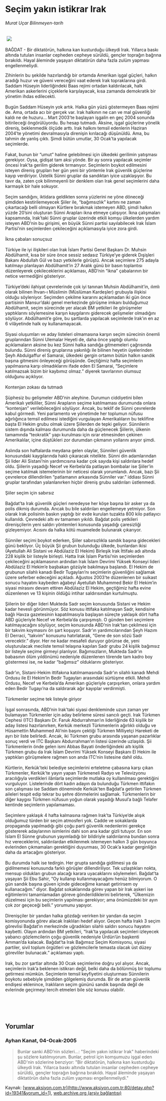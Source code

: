 # Seçim yakın istikrar Irak

*Murat Uçar Bilinmeyen-tarih*

<div>
 <font>
  <img border="0" height="1" src="/web/20050129205131im_/http://www.aksiyon.com.tr/images/blank.gif"/>
 </font>
 <font class="content">
  <p>
   <img border="0" hspace="5" src="http://web.archive.org/web/20050129205131im_/http://www.aksiyon.com.tr/resim/526/26.jpg" vspace="5"/>
  </p>
 </font>
 <font class="content">
  BAĞDAT - Bir diktatörün, halkına kan kusturduğu ülkeydi Irak. Yıllarca baskı altında tutulan insanlar cepheden cepheye sürüldü, gençler toprağın bağrına bırakıldı. Hayal âleminde yaşayan diktatörün daha fazla zulüm yapması engellenmeliydi.
 </font>
 <br/>
 <p>
  <font class="content">
   Zihinlerin bu şekilde hazırlandığı bir ortamda Amerikan işgal güçleri, halkın aradığı huzur ve güveni vereceğini vaat ederek Irak topraklarına girdi. Saddam Hüseyin liderliğindeki Baas rejimi ortadan kaldırılacak, halk Amerikan askerlerini çiçeklerle karşılayacak, kısa zamanda demokratik bir yönetim ihdas edilecekti.
   <br>
    <br>
     Bugün Saddam Hüseyin yok artık. Halka gün yüzü göstermeyen Baas rejimi de. Ama, ortada acı bir gerçek var. Irak halkının ne can ve mal güvenliği kaldı ne de huzuru... Mart 2003’te başlayan işgalin en geç 2004 sonunda bitirileceği öngörülüyordu. Bu hesap tutmadı. Aksine, işgal güçlerine yönelik direniş, beklenmedik ölçüde arttı. Irak halkını temsil edenlerin Haziran 2004’te yönetimi devralmasıyla direnişin kırılacağı düşünüldü. Ama, bu tahmin de yanlış çıktı. Şimdi bütün umutlar, 30 Ocak’ta yapılacak seçimlerde.
     <br>
      <br>
       Fakat, bunun bir “umut” haline gelebilmesi için ülkedeki gerilimin yatışması gerekiyor. Oysa, gidişat tam aksi yönde. Bir ay sonra yapılacak seçimler öncesi Irak’ta gerilim giderek tırmanıyor. Seçimlerin boykot edilmesini isteyen direniş grupları her gün yeni bir yöntemle Irak güvenlik güçlerine kayıp verdiriyor. Üstelik Sünni gruplar da sandıktan iyice uzaklaşıyor. Bu tavır da, zaten çok bilinmeyenli bir denklem olan Irak genel seçimlerini daha karmaşık bir hale sokuyor.
       <br/>
       <br/>
       Seçim sandığını, iktidara geldikten sonra yüzlerini ne yöne döneceği şimdiden kestirilemeyecek Şiiler ile, “bağımsızlık” kartını ne zaman çıkartacağı belli olmayan Kürtlere bırakmak istemeyen ABD, şimdi halkın yüzde 20’sini oluşturan Sünni Arapları ikna etmeye çalışıyor. İkna çalışmaları kapsamında, Irak’taki Sünni gruplar üzerinde etkili komşu ülkelerden yardım isteyen ABD’nin bu girişimi, en büyük Sünni partisi sayılabilecek Irak İslam Partisi’nin seçimlerden çekileceğini açıklamasıyla iyice zora girdi.
       <br/>
       <br/>
       İkna çabaları sonuçsuz
       <br/>
       <br/>
       Türkiye ile iyi ilişkileri olan Irak İslam Partisi Genel Başkanı Dr. Muhsin Abdülhamit, kısa bir süre önce sessiz sedasız Türkiye’ye giderek Dışişleri Bakanı Abdullah Gül ve bazı yetkilerle görüştü. Ancak seçimlere 275 adayla katılmayı planlayan Abdülhamit’in 27 Aralık günü bir basın toplantısı düzenleyerek çekileceklerini açıklaması, ABD’nin “ikna” çabalarının bir netice vermediğini gösteriyor.
       <br/>
       <br/>
       Türkiye’deki ilahiyat çevrelerinde çok iyi tanınan Muhsin Abdülhamit’in, ılımlı olarak bilinen İhvan-ı Müslimin (Müslüman Kardeşler) grubuyla ilişkisi olduğu söyleniyor. Seçimden çekilme kararını açıklamadan iki gün önce partisinin Mansur’daki genel merkezinde görüşme imkanı bulduğumuz Abdülhamit, seçim sürecinde yer alacak BM yetkileri ile görüşmeler yaptıklarını söylemesine karşın kaygılarını giderecek gelişmeler olmadığını söylüyor. Abdülhamit’e göre, bu şartlarda yapılacak seçimlerde Irak’ın en az 6 vilâyetinde halk oy kullanamayacak.
       <br/>
       <br/>
       Siyasi oluşumları ve aday listeleri olmamasına karşın seçim sürecinin önemli gruplarından Sünni Ulemalar Heyeti de, daha önce yaptığı olumlu açıklamaların aksine bu kez Sünni halka sandığa gitmemeleri çağrısında bulundu. Sünni direniş gruplarına yakınlığı ile bilinen heyetin üyelerinden Şeyh Abdulgaffur el Samarai, ülkedeki gergin ortamın bütün halkın sandık başına gitmesini önleyeceği görüşünde. Geçtiğimiz hafta seçimlerin yapılmasına karşı olmadıklarını ifade eden El Samarai, “Seçimlere katılmazsak bizim bir kaybımız olmaz.” diyerek tavırlarının olumsuz olduğunu açıklıyor.
       <br/>
       <br/>
       Kontenjan zokası da tutmadı
       <br/>
       <br/>
       Şüphesiz bu gelişmeler ABD’nin aleyhine. Durumun ciddiyetini bilen Amerikalı yetkililer, Sünni Arapların seçime katılmaması durumunda onlara “kontenjan” verilebileceğini söylüyor. Ancak, bu teklif de Sünni çevrelerde kabul görmedi. Yeni parlamento ve yönetimde her toplumun nüfusu ağırlığınca temsil edilmesi istediğini vurgulayan Amerikalıların bu teklifine başta El Hekim grubu olmak üzere Şiilerden de tepki geliyor. Sünnilerin sistem dışında kalması durumunda daha da güçlenecek Şiilerin, ülkenin tamamında “teokratik” yapı kurulması için ısrar etmesinden çekinen Amerikalılar, içine düştükleri zor durumdan çıkmanın yollarını arıyor şimdi.
       <br/>
       <br/>
       Aslında son haftalarda meydana gelen olaylar, Sünnileri güvenlik konusundaki kaygılarında haklı çıkaracak nitelikte. Sünni din adamlarından Şii lider Ali Sistani’nin yardımcısına kadar çok sayıda kişi saldırılara hedef oldu. Şiilerin yaşadığı Necef ve Kerbela’da patlayan bombalar ise Şiiler’in seçime katılmak istemelerinin bir neticesi olarak yorumlandı. Ancak, bazı Şii çevrelerce dillendirilen “patlamanın arkasında Sünniler var.” iddiası Sünni gruplar tarafından yalanlanırken hiçbir direniş grubu saldırıları üstlenmedi.
       <br/>
       <br/>
       Şiiler seçim için sabırsız
       <br/>
       <br/>
       Bağdat’ta Irak güvenlik güçleri neredeyse her köşe başına bir asker ya da polis dikmiş durumda. Ancak bu bile saldırıları engellemeye yetmiyor. Son olarak Irak polisinin baskın yaptığı bir evde kurulan tuzakta 800 kilo patlayıcı kullanıldı. Çevredeki altı ev tamamen yıkıldı. Bağdat polis yetkileri direnişçilerin yeni saldırı yöntemleri konusunda yaşadığı çaresizliği gizleyemiyor. Acısını da halka kötü muamelede bulunarak çıkarıyor.
       <br/>
       <br/>
       Sünniler seçimi boykot ederken, Şiiler sabırsızlıkla sandık başına gidecekleri günü bekliyor. Üç büyük Şii grubun bulunduğu ülkede, bunlardan ikisi (Ayetullah Ali Sistani ve Abdülaziz El Hekim) Birleşik Irak İttifakı adı altında 228 kişilik bir listeyle birleşti. Hatta Irak İslam Partisi’nin seçimlerden çekileceğini açıklamasının ardından Irak İslam Devrimi Yüksek Konseyi lideri Abdülaziz El Hekim’e başbakan gözüyle bakılmaya başlandı. El Hekim de grubunun silahlı kanadı Bedir Tugayları’nı seçimlerin güvenliğini sağlamak üzere seferber edeceğini açıkladı. Ağustos 2003’te düzenlenen bir suikast sonucu hayatını kaybeden ağabeyi Ayetullah Muhammed Bekir El Hekim’in siyasi mirasını devam ettiren Abdülaziz El Hekim, geçtiğimiz hafta evine düzenlenen ve 13 kişinin öldüğü intihar saldırısından kurtulmuştu.
       <br/>
       <br/>
       Şiilerin bir diğer lideri Mukteda Sadr seçim konusunda Sistani ve Hekim kadar hevesli görünmüyor. Söz konusu ittifaka katılmayan Sadr, kendisine bağlı Havza gazetesinin kapatılmasıyla başlayan süreçte yaklaşık dört hafta ABD güçleriyle Necef ve Kerbela’da çarpışmıştı. O günden beri seçimlere katılmayacağını söylüyor, seçim konusunda ABD’nin Irak’tan çekilmesi için bir takvim koymasını ön şart koşuyor. Sadr’ın yardımcılarından Şeyh Hazım El Derraci, “takvim” konusunu hatırlatarak, “Gene de son sözü Sadr verecektir.” diyor. Her ne kadar mesafeli duruyor görünse de, yeni oluşturulacak mecliste temsil telaşına kapılan Sadr grubu 24 kişilik bağımsız bir listeyle seçime girmeyi planlıyor. Bağımsızların, Mukteda Sadr’ın babasının ölüm yıldönümü nedeniyle düzenlenen törende tam kadro boy göstermesi ise, ne kadar “bağımsız” olduklarını gösteriyor.
       <br/>
       <br/>
       Sadr’ın, Sistani-Hekim ittifakına katılmamasında Sadr’ın silahlı kanadı Mehdi Ordusu ile El Hekim’in Bedir Tugayları arasındaki sürtüşme etkili. Mehdi Ordusu, Necef ve Kerbela’da Amerikan güçleriyle çarpışırken, onlara yardım eden Bedir Tugayı’na da saldırarak ağır kayıplar verdirmişti.
       <br/>
       <br/>
       Türkmenler seçime tek listeyle giriyor
       <br/>
       <br/>
       İşgal sonrasında, ABD’nin Irak’taki siyasi denkleminde uzun zaman yer bulamayan Türkmenler için aday belirleme süresi sancılı geçti. Irak Türkmen Cephesi (ITC) Başkanı Dr. Faruk Abdurrahman’ın liderliğinde 63 kişilik bir aday listesi hazırlanırken, Kerkük merkezli Türkmenlerin ağırlıklı olduğu ve Hüsamettin Muhammed Ali’nin başını çektiği Türkmen Milliyetçi Hareketi de ayrı bir liste belirledi. Ancak, iki Türkmen grubu arasında yaşanan pazarlıklar sonuç verdi ve ITC Başkanı Abdurrahman’ın listesi üzerinde uzlaşıldı. Şii Türkmenlerin önde gelen ismi Abbas Bayati önderliğindeki altı kişilik Türkmen grubu da Irak İslam Devrimi Yüksek Konseyi Başkanı El Hekim ile yaptıkları görüşmelere rağmen son anda ITC’nin listesine dahil oldu.
       <br/>
       <br/>
       Kürtlerin, Kerkük’teki belediye seçimlerini erteletme çabasına karşı çıkan Türkmenler, Kerkük’te yayın yapan Türkmeneli Radyo ve Televizyonu aracılığıyla verdikleri ilânlarla seçimlerde mutlaka oy kullanılması gerektiğini vurguluyor. Listelerinde dört kadın adayın da bulunduğu Türkmen ittifakın son çalışması ise Saddam döneminde Kerkük’ten Bağdat’a getirilen Türkmen aileleri tespit edip tekrar bu şehre dönmelerini sağlamak. Türkmenlerin bir diğer kaygısı Türkmen  nüfusun yoğun olarak yaşadığı Musul’a bağlı Telafer kentinde seçimlerin yapılamaması.
       <br/>
       <br/>
       Seçimlere yaklaşık 4 hafta kalmasına rağmen Irak’ta Türkiye’de alışık olduğumuz türden bir seçim atmosferi yok. Cadde ve sokaklarda propaganda yapılmadığı gibi çoğu parti güvenlik nedenlerini gerekçe göstererek adaylarının isimlerini dahi son ana kadar gizli tutuyor. En son İslam El Sünne grubunun yayımladığı bir bildiriyle saldırılarına bundan sonra hız vereceklerini, saldırılardan etkilenmek istemeyen halkın 3 gün boyunca evlerinden çıkmamaları gerektiğini duyurması, 30 Ocak’a kadar gerginliğin daha da artacağını gösteriyor.
       <br/>
       <br/>
       Bu durumda halk ise tedirgin. Her grupta sandığa gidilmesi ya da gidilmemesi konusunda farklı görüşler dillendiriliyor. Tek uzlaştıkları nokta, mensup oldukları grubun alacağı karara uyacaklarını söylemeleri. Bağdat’ta yaşayan Şii Ebu Sahir, “Oy kullanıp kullanmayacağımı henüz bilmiyorum. O gün sandık başına güven içinde gideceğime kanaat getirirsem oy kullanacağım.” diyor. Bağdat sokaklarında görev yapan bir Irak askeri ise eğitimlerini tamamlamadan göreve gönderildiklerini belirterek, “Ülkemizin düzelmesi için bu seçimlerin yapılması gerekiyor; ama önümüzdeki bir ayın çok zor geçeceği belli.” yorumunu yapıyor.
       <br/>
       <br/>
       Direnişçiler bir yandan halka gözdağı verirken bir yandan da seçim komisyonunda görev alacak Iraklıları hedef alıyor. Geçen hafta Iraklı 3 seçim görevlisi Bağdat’ın merkezinde uğradıkları silahlı saldırı sonucu hayatını kaybetti. Olayın ardından BM yetkileri, “Irak’ta yapılacak seçimleri izleyecek yabancı gözlemcilerin çoğu güvenlik nedeniyle Ürdün’ün başkenti Amman’da kalacak. Bağdat’ta Irak Bağımsız Seçim Komisyonu, siyasi partiler, sivil toplum örgütleri ve gözlemcilerle temasta olacak üst düzey görevliler bulunacak.” açıklaması yaptı.
       <br/>
       <br/>
       Irak, bu zor şartlar altında 30 Ocak seçimlerine doğru yol alıyor. Ancak,  seçimlerin Irak’a beklenen istikrarı değil, belki daha da bölünmüş bir toplumu getirmesi mümkün. Seçimlerin temsil keyfiyetini oluşturması Sünnilerin boykotu sebebiyle şimdiden gölgelemiş durumda. Bir de artan güvenlik endişesi eklenince, Iraklıların seçim gününü sandık başında değil de evlerinde geçirmeyi tercih etmeleri bile söz konusu olabilir.
       <br/>
      </br>
     </br>
    </br>
   </br>
  </font>
 </p>
</div>


## Yorumlar

### Ayhan Kanat, 04-Ocak-2005
> Bunlar sanki ABD’nin sözleri...: 
> "Seçim yakın istikrar Irak" haberindeki şu sözlere katılmıyorum. Bunlar, petrol için komşumuzu işgal eden ABD'nin sözlerine benziyor: "Bir diktatörün, halkına kan kusturduğu ülkeydi Irak. Yıllarca baskı altında tutulan insanlar cepheden cepheye sürüldü, gençler toprağın bağrına bırakıldı. Hayal âleminde yaşayan diktatörün daha fazla zulüm yapması engellenmeliydi."

Kaynak: [www.aksiyon.com.tr](http://www.aksiyon.com.tr:80/detay.php?id=19341&yorum_id=1), [web.archive.org (arşiv bağlantısı)](http://web.archive.org/web/20050129205131/http://www.aksiyon.com.tr:80/detay.php?id=19341&yorum_id=1)
